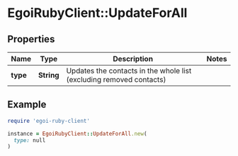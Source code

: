 # EgoiRubyClient::UpdateForAll

## Properties

| Name | Type | Description | Notes |
| ---- | ---- | ----------- | ----- |
| **type** | **String** | Updates the contacts in the whole list (excluding removed contacts) |  |

## Example

```ruby
require 'egoi-ruby-client'

instance = EgoiRubyClient::UpdateForAll.new(
  type: null
)
```

